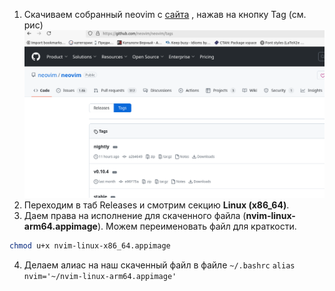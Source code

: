 1. Скачиваем собранный neovim с [сайта](https://github.com/neovim/neovim/releases) , нажав на кнопку Tag (см. рис) ![](../images/neovim_appimage.png)
2. Переходим в таб Releases и смотрим секцию **Linux (x86_64)**.
3. Даем права на исполнение для скаченного файла (**nvim-linux-arm64.appimage**). Можем переименовать файл для краткости.
```bash
chmod u+x nvim-linux-x86_64.appimage
```
4. Делаем алиас на наш скаченный файл в файле `~/.bashrc`
`alias nvim='~/nvim-linux-arm64.appimage'`
